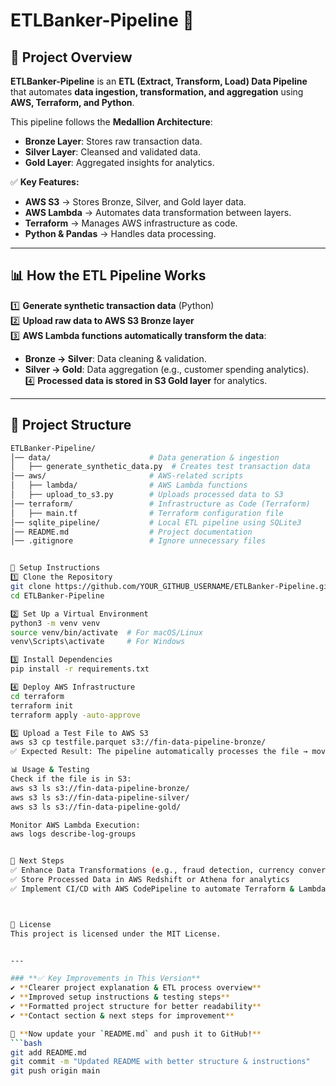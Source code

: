 # **ETLBanker-Pipeline 🚀**

## 📌 Project Overview
**ETLBanker-Pipeline** is an **ETL (Extract, Transform, Load) Data Pipeline** that automates **data ingestion, transformation, and aggregation** using **AWS, Terraform, and Python**.

This pipeline follows the **Medallion Architecture**:
- **Bronze Layer**: Stores raw transaction data.
- **Silver Layer**: Cleansed and validated data.
- **Gold Layer**: Aggregated insights for analytics.

✅ **Key Features:**
- **AWS S3** → Stores Bronze, Silver, and Gold layer data.
- **AWS Lambda** → Automates data transformation between layers.
- **Terraform** → Manages AWS infrastructure as code.
- **Python & Pandas** → Handles data processing.

---

## 📊 **How the ETL Pipeline Works**
1️⃣ **Generate synthetic transaction data** (Python)  
2️⃣ **Upload raw data to AWS S3 Bronze layer**  
3️⃣ **AWS Lambda functions automatically transform the data**:
- **Bronze → Silver**: Data cleaning & validation.
- **Silver → Gold**: Data aggregation (e.g., customer spending analytics).  
  4️⃣ **Processed data is stored in S3 Gold layer** for analytics.

---

## 📂 **Project Structure**
```bash
ETLBanker-Pipeline/
│── data/                      # Data generation & ingestion
│   ├── generate_synthetic_data.py  # Creates test transaction data
│── aws/                       # AWS-related scripts
│   ├── lambda/                # AWS Lambda functions
│   ├── upload_to_s3.py        # Uploads processed data to S3
│── terraform/                 # Infrastructure as Code (Terraform)
│   ├── main.tf                # Terraform configuration file
│── sqlite_pipeline/           # Local ETL pipeline using SQLite3
│── README.md                  # Project documentation
│── .gitignore                 # Ignore unnecessary files


🚀 Setup Instructions
1️⃣ Clone the Repository
git clone https://github.com/YOUR_GITHUB_USERNAME/ETLBanker-Pipeline.git
cd ETLBanker-Pipeline

2️⃣ Set Up a Virtual Environment
python3 -m venv venv
source venv/bin/activate  # For macOS/Linux
venv\Scripts\activate     # For Windows

3️⃣ Install Dependencies
pip install -r requirements.txt

4️⃣ Deploy AWS Infrastructure
cd terraform
terraform init
terraform apply -auto-approve

5️⃣ Upload a Test File to AWS S3
aws s3 cp testfile.parquet s3://fin-data-pipeline-bronze/
✅ Expected Result: The pipeline automatically processes the file → moves it to Silver & Gold layers.

📊 Usage & Testing
Check if the file is in S3:
aws s3 ls s3://fin-data-pipeline-bronze/
aws s3 ls s3://fin-data-pipeline-silver/
aws s3 ls s3://fin-data-pipeline-gold/

Monitor AWS Lambda Execution:
aws logs describe-log-groups


🎯 Next Steps
✅ Enhance Data Transformations (e.g., fraud detection, currency conversion)
✅ Store Processed Data in AWS Redshift or Athena for analytics
✅ Implement CI/CD with AWS CodePipeline to automate Terraform & Lambda updates



📜 License
This project is licensed under the MIT License.


---

### **✅ Key Improvements in This Version**
✔ **Clearer project explanation & ETL process overview**  
✔ **Improved setup instructions & testing steps**  
✔ **Formatted project structure for better readability**  
✔ **Contact section & next steps for improvement**  

🚀 **Now update your `README.md` and push it to GitHub!**  
```bash
git add README.md
git commit -m "Updated README with better structure & instructions"
git push origin main
